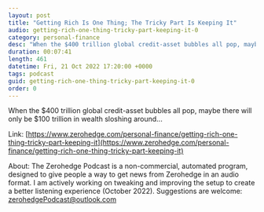 ```yaml
---
layout: post
title: "Getting Rich Is One Thing; The Tricky Part Is Keeping It"
audio: getting-rich-one-thing-tricky-part-keeping-it-0
category: personal-finance
desc: "When the $400 trillion global credit-asset bubbles all pop, maybe there will only be $100 trillion in wealth sloshing around..."
duration: 00:07:41
length: 461
datetime: Fri, 21 Oct 2022 17:20:00 +0000
tags: podcast
guid: getting-rich-one-thing-tricky-part-keeping-it-0
order: 0
---
```

When the $400 trillion global credit-asset bubbles all pop, maybe there will only be $100 trillion in wealth sloshing around...

Link: [https://www.zerohedge.com/personal-finance/getting-rich-one-thing-tricky-part-keeping-it](https://www.zerohedge.com/personal-finance/getting-rich-one-thing-tricky-part-keeping-it)

About: The Zerohedge Podcast is a non-commercial, automated program, designed to give people a way to get news from Zerohedge in an audio format.  I am actively working on tweaking and improving the setup to create a better listening experience (October 2022).  Suggestions are welcome: [zerohedgePodcast@outlook.com](mailto:zerohedgePodcast@outlook.com)